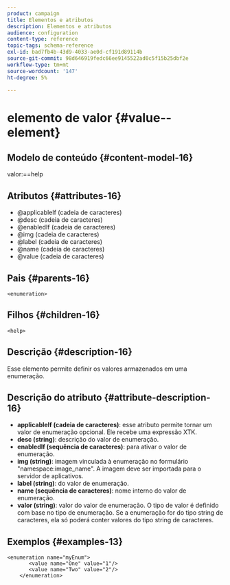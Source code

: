 ```yaml
---
product: campaign
title: Elementos e atributos
description: Elementos e atributos
audience: configuration
content-type: reference
topic-tags: schema-reference
exl-id: bad7fb4b-43d9-4033-ae0d-cf191d89114b
source-git-commit: 98d646919fedc66ee9145522ad0c5f15b25dbf2e
workflow-type: tm+mt
source-wordcount: '147'
ht-degree: 5%

---
```


# elemento de valor {#value--element}

## Modelo de conteúdo {#content-model-16}

valor:==help

## Atributos {#attributes-16}

* @applicableIf (cadeia de caracteres)
* @desc (cadeia de caracteres)
* @enabledIf (cadeia de caracteres)
* @img (cadeia de caracteres)
* @label (cadeia de caracteres)
* @name (cadeia de caracteres)
* @value (cadeia de caracteres)

## Pais {#parents-16}

`<enumeration>`

## Filhos {#children-16}

`<help>`

## Descrição {#description-16}

Esse elemento permite definir os valores armazenados em uma enumeração.

## Descrição do atributo {#attribute-description-16}

* **applicableIf (cadeia de caracteres)**: esse atributo permite tornar um valor de enumeração opcional. Ele recebe uma expressão XTK.
* **desc (string)**: descrição do valor de enumeração.
* **enabledIf (sequência de caracteres)**: para ativar o valor de enumeração.
* **img (string)**: imagem vinculada à enumeração no formulário &quot;namespace:image_name&quot;. A imagem deve ser importada para o servidor de aplicativos.
* **label (string)**: do valor de enumeração.
* **name (sequência de caracteres)**: nome interno do valor de enumeração.
* **valor (string)**: valor do valor de enumeração. O tipo de valor é definido com base no tipo de enumeração. Se a enumeração for do tipo string de caracteres, ela só poderá conter valores do tipo string de caracteres.

## Exemplos {#examples-13}

```
<enumeration name="myEnum">
       <value name="One" value="1"/>
       <value name="Two" value="2"/>
    </enumeration>
```
